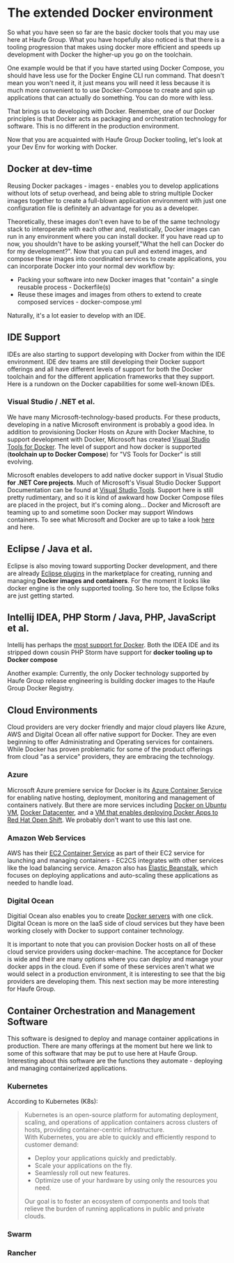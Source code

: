 # The extended Docker environment

So what you have seen so far are the basic docker tools that you may use here at Haufe Group. What you have hopefully also noticed is that there is a tooling progression that makes using docker more efficient and speeds up development with Docker the higher-up you go on the toolchain.

One example would be that if you have started using Docker Compose, you should have less use for the Docker Engine CLI run command. That doesn't mean you won't need it, it just means you will need it less because it is much more convenient to to use Docker-Compose to create and spin up applications that can actually do something. You can do more with less.

That brings us to developing with Docker. Remember, one of our Docker principles is that Docker acts as packaging and orchestration technology for software. This is no different in the production environment.

Now that you are acquainted with Haufe Group Docker tooling, let's look at your Dev Env for working with Docker.

## Docker at dev-time

Reusing Docker packages - images - enables you to develop applications without lots of setup overhead, and being able to string multiple Docker images together to create a full-blown application environment with just one configuration file is definitely an advantage for you as a developer.

Theoretically, these images don't even have to be of the same technology stack to interoperate with each other and, realistically, Docker images can run in any environment where you can install docker. If you have read up to now, you shouldn't have to be asking yourself,"What the hell can Docker do for my development?". Now that you can pull and extend images, and compose these images into coordinated services to create applications, you can incorporate Docker into your normal dev workflow by:

* Packing your software into new Docker images that "contain" a single reusable process - Dockerfile\(s\)
* Reuse these images and images from others to extend to create composed services - docker-compose.yml

Naturally, it's a lot easier to develop with an IDE.

## IDE Support

IDEs are also starting to support developing with Docker from within the IDE environment.  IDE dev teams are still developing their Docker support offerings and all have different levels of support for both the Docker toolchain and for the different application frameworks that they support. Here is a rundown on the Docker capabilities for some well-known IDEs.

### Visual Studio / .NET et al.

We have many Microsoft-technology-based products. For these products, developing in a native Microsoft environment is probably a good idea. In addition to provisioning Docker Hosts on Azure with Docker Machine, to support development with Docker, Microsoft has created [Visual Studio Tools for Docker](https://marketplace.visualstudio.com/items?itemName=MicrosoftCloudExplorer.VisualStudioToolsforDocker-Preview). The level of support and how docker is supported \(**toolchain up to Docker Compose**\) for "VS Tools for Docker" is still evolving.

Microsoft enables developers to add native docker support in Visual Studio **for .NET Core projects**. Much of Microsoft's Visual Studio Docker Support Documentation can be found at [Visual Studio Tools](https://marketplace.visualstudio.com/items?itemName=MicrosoftCloudExplorer.VisualStudioToolsforDocker-Preview). Support here is  still pretty rudimentary, and so it is kind of awkward how Docker Compose files are placed in the project, but it's coming along... Docker and Microsoft are teaming up to and sometime soon Docker may support Windows containers. To see what Microsoft and Docker are up to take a look [here](https://www.simple-talk.com/cloud/platform-as-a-service/windows-containers-and-docker/) and here.

## Eclipse / Java et al.

Eclipse is also moving toward supporting Docker development, and there are already [Eclipse plugins](https://marketplace.eclipse.org/search/site/%2522Docker%2522) in the marketplace for creating, running and managing **Docker images and containers**. For the moment it looks like docker engine is the only supported tooling. So here too, the Eclipse folks are just getting started.

## Intellij IDEA, PHP Storm / Java, PHP, JavaScript et al.

Intellij has perhaps the [most support for Docker](https://www.jetbrains.com/help/idea/2016.2/docker.html). Both the IDEA IDE and its stripped down cousin PHP Storm have support for **docker tooling up to Docker compose**

Another example: Currently, the only Docker technology supported by Haufe Group release engineering is building docker images to the Haufe Group Docker Registry.

## Cloud Environments

Cloud providers are very docker friendly and major cloud players like Azure, AWS and Digital Ocean all offer native support for Docker. They are even beginning to offer Administrating and Operating services for containers. While Docker has proven problematic for some of the product offerings from cloud "as a service" providers, they are embracing the technology.

### Azure

Microsoft Azure premiere service for Docker is its [Azure Container Service](https://azure.microsoft.com/en-us/services/container-service/) for enabling native hosting, deployment, monitoring and management of containers natively. But there are more services including [Docker on Ubuntu VM](https://azure.microsoft.com/en-us/marketplace/partners/canonicalandmsopentech/dockeronubuntuserver1404lts/), [Docker Datacenter](https://azure.microsoft.com/en-us/marketplace/partners/docker/dockerdatacenterdocker-datacenter/), and a [VM that enables deploying Docker Apps to Red Hat Open Shift](https://azure.microsoft.com/en-us/marketplace/partners/click2cloud-inc/click2cloud-devops-cloud-solution/). We probably don't want to use this last one.

### Amazon Web Services

AWS has their [EC2 Container Service](https://aws.amazon.com/ecs/?nc2=h_m1) as part of their EC2 service for launching and managing containers - EC2CS integrates with other services like the load balancing service. Amazon also has [Elastic Beanstalk](https://aws.amazon.com/elasticbeanstalk/), which focuses on deploying applications and auto-scaling these applications as needed to handle load.

### Digital Ocean

Digitial Ocean also enables you to create [Docker servers](https://www.digitalocean.com/products/one-click-apps/docker/) with one click. Digital Ocean is more on the IaaS side of cloud services but they have been working closely with Docker to support container technology.

It is important to note that you can provision Docker hosts on all of these cloud service providers using docker-machine. The acceptance for Docker is wide and their are many options where you can deploy and manage your docker apps in the cloud. Even if some of these services aren't what we would select in a production environment, it is interesting to see that the big providers are developing them. This next section may be more interesting for Haufe Group.

## Container Orchestration and Management Software

This software is designed to deploy and manage container applications in production. There are many offerings at the moment but here we link to some of this software that may be put to use here at Haufe Group. Interesting about this software are the functions they automate - deploying and managing containerized applications. 

### Kubernetes

According to Kubernetes \(K8s\):

> Kubernetes is an open-source platform for automating deployment, scaling, and operations of application containers across clusters of hosts, providing container-centric infrastructure.  
> With Kubernetes, you are able to quickly and efficiently respond to customer demand:
>
> * Deploy your applications quickly and predictably.
> * Scale your applications on the fly.
> * Seamlessly roll out new features.
> * Optimize use of your hardware by using only the resources you need.
>   
> Our goal is to foster an ecosystem of components and tools that relieve the burden of running applications in public and private clouds.

### Swarm

### Rancher



